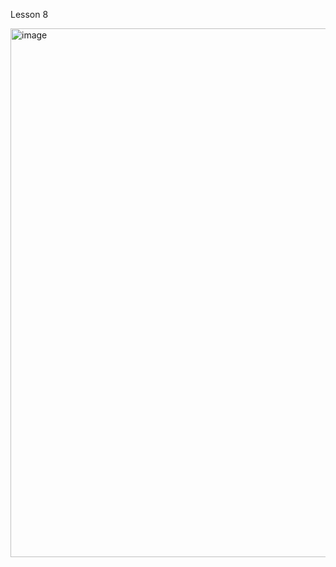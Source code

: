 Lesson 8

<img width="859" height="846" alt="image" src="https://github.com/user-attachments/assets/a2f503c4-f7fc-4eb9-b064-f71b87d4c37e" />
